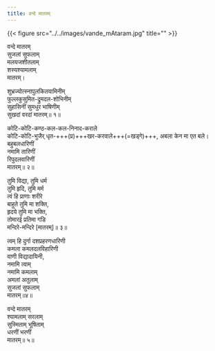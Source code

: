 ```yaml
---
title: वन्दे मातरम्
---
```


{{< figure src="../../images/vande_mAtaram.jpg" title="" >}}


वन्दे मातरम्  
सुजलां सुफलाम्  
मलयजशीतलाम्  
शस्यश्यामलाम्  
मातरम्।

शुभ्रज्योत्स्नापुलकितयामिनीम्  
फुल्लकुसुमित-द्रुमदल-शोभिनीम्  
सुहासिनीं सुमधुर भाषिणीम्  
सुखदां वरदां मातरम्॥ १॥

कोटि-कोटि-कण्ठ-कल-कल-निनाद-कराले  
कोटि-कोटि-भुजैर् धृत-+++(प्र)+++खर-करवाले+++(=खड्गे)+++,
अबला केन मा एत बले।  
बहुबलधारिणीं  
नमामि तारिणीं  
रिपुदलवारिणीं  
मातरम्॥ २॥

तुमि विद्या, तुमि धर्म  
तुमि हृदि, तुमि मर्म  
त्वं हि प्राणाः शरीरे  
बाहुते तुमि मा शक्ति,  
हृदये तुमि मा भक्ति,  
तोमारई प्रतिमा गडि  
मन्दिरे-मन्दिरे [मातरम्]॥ ३॥

त्वम् हि दुर्गा दशप्रहरणधारिणी  
कमला कमलदलविहारिणी  
वाणी विद्यादायिनी,  
नमामि त्वाम्  
नमामि कमलाम्  
अमलां अतुलाम्  
सुजलां सुफलाम्  
मातरम्॥४॥

वन्दे मातरम्  
श्यामलाम् सरलाम्  
सुस्मिताम् भूषिताम्  
धरणीं भरणीं  
मातरम्॥ ५॥